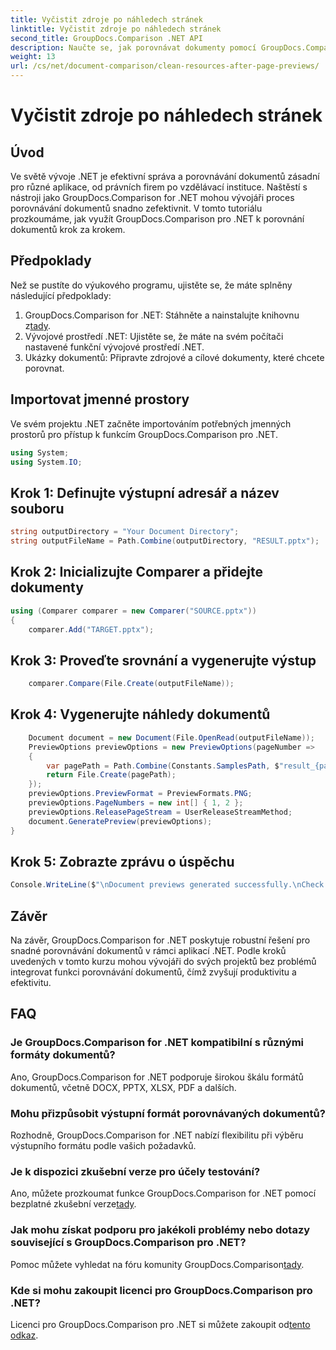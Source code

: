 ```yaml
---
title: Vyčistit zdroje po náhledech stránek
linktitle: Vyčistit zdroje po náhledech stránek
second_title: GroupDocs.Comparison .NET API
description: Naučte se, jak porovnávat dokumenty pomocí GroupDocs.Comparison for .NET krok za krokem. Vylepšete své aplikace .NET efektivní správou dokumentů.
weight: 13
url: /cs/net/document-comparison/clean-resources-after-page-previews/
---
```


# Vyčistit zdroje po náhledech stránek

## Úvod
Ve světě vývoje .NET je efektivní správa a porovnávání dokumentů zásadní pro různé aplikace, od právních firem po vzdělávací instituce. Naštěstí s nástroji jako GroupDocs.Comparison for .NET mohou vývojáři proces porovnávání dokumentů snadno zefektivnit. V tomto tutoriálu prozkoumáme, jak využít GroupDocs.Comparison pro .NET k porovnání dokumentů krok za krokem.
## Předpoklady
Než se pustíte do výukového programu, ujistěte se, že máte splněny následující předpoklady:
1.  GroupDocs.Comparison for .NET: Stáhněte a nainstalujte knihovnu z[tady](https://releases.groupdocs.com/comparison/net/).
2. Vývojové prostředí .NET: Ujistěte se, že máte na svém počítači nastavené funkční vývojové prostředí .NET.
3. Ukázky dokumentů: Připravte zdrojové a cílové dokumenty, které chcete porovnat.

## Importovat jmenné prostory
Ve svém projektu .NET začněte importováním potřebných jmenných prostorů pro přístup k funkcím GroupDocs.Comparison pro .NET.

```csharp
using System;
using System.IO;
```

## Krok 1: Definujte výstupní adresář a název souboru
```csharp
string outputDirectory = "Your Document Directory";
string outputFileName = Path.Combine(outputDirectory, "RESULT.pptx");
```
## Krok 2: Inicializujte Comparer a přidejte dokumenty
```csharp
using (Comparer comparer = new Comparer("SOURCE.pptx"))
{
    comparer.Add("TARGET.pptx");
```
## Krok 3: Proveďte srovnání a vygenerujte výstup
```csharp
    comparer.Compare(File.Create(outputFileName));
```
## Krok 4: Vygenerujte náhledy dokumentů
```csharp
    Document document = new Document(File.OpenRead(outputFileName));
    PreviewOptions previewOptions = new PreviewOptions(pageNumber =>
    {
        var pagePath = Path.Combine(Constants.SamplesPath, $"result_{pageNumber}.png");
        return File.Create(pagePath);
    });
    previewOptions.PreviewFormat = PreviewFormats.PNG;
    previewOptions.PageNumbers = new int[] { 1, 2 };
    previewOptions.ReleasePageStream = UserReleaseStreamMethod;
    document.GeneratePreview(previewOptions);
}
```
## Krok 5: Zobrazte zprávu o úspěchu
```csharp
Console.WriteLine($"\nDocument previews generated successfully.\nCheck output in {outputDirectory}.");
```

## Závěr
Na závěr, GroupDocs.Comparison for .NET poskytuje robustní řešení pro snadné porovnávání dokumentů v rámci aplikací .NET. Podle kroků uvedených v tomto kurzu mohou vývojáři do svých projektů bez problémů integrovat funkci porovnávání dokumentů, čímž zvyšují produktivitu a efektivitu.
## FAQ
### Je GroupDocs.Comparison for .NET kompatibilní s různými formáty dokumentů?
Ano, GroupDocs.Comparison for .NET podporuje širokou škálu formátů dokumentů, včetně DOCX, PPTX, XLSX, PDF a dalších.
### Mohu přizpůsobit výstupní formát porovnávaných dokumentů?
Rozhodně, GroupDocs.Comparison for .NET nabízí flexibilitu při výběru výstupního formátu podle vašich požadavků.
### Je k dispozici zkušební verze pro účely testování?
 Ano, můžete prozkoumat funkce GroupDocs.Comparison for .NET pomocí bezplatné zkušební verze[tady](https://releases.groupdocs.com/).
### Jak mohu získat podporu pro jakékoli problémy nebo dotazy související s GroupDocs.Comparison pro .NET?
 Pomoc můžete vyhledat na fóru komunity GroupDocs.Comparison[tady](https://forum.groupdocs.com/c/comparison/12).
### Kde si mohu zakoupit licenci pro GroupDocs.Comparison pro .NET?
Licenci pro GroupDocs.Comparison pro .NET si můžete zakoupit od[tento odkaz](https://purchase.groupdocs.com/buy).